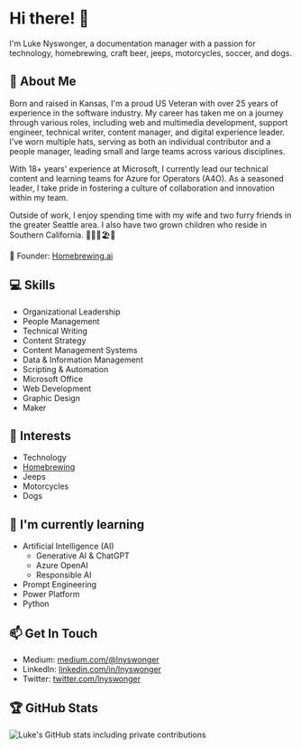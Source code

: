 # Hi there! 👋

I'm Luke Nyswonger, a documentation manager with a passion for technology, homebrewing, craft beer, jeeps, motorcycles, soccer, and dogs. 

## 📝 About Me

Born and raised in Kansas, I'm a proud US Veteran with over 25 years of experience in the software industry. My career has taken me on a journey through various roles, including web and multimedia development, support engineer, technical writer, content manager, and digital experience leader. I've worn multiple hats, serving as both an individual contributor and a people manager, leading small and large teams across various disciplines.

With 18+ years' experience at Microsoft, I currently lead our technical content and learning teams for Azure for Operators (A4O). As a seasoned leader, I take pride in fostering a culture of collaboration and innovation within my team.

Outside of work, I enjoy spending time with my wife and two furry friends in the greater Seattle area. I also have two grown children who reside in Southern California. 🏄🏻‍♀️🏖️🌴

🚀 Founder: [Homebrewing.ai](http://www.homebrewing.ai)


## 💻 Skills

- Organizational Leadership
- People Management
- Technical Writing
- Content Strategy
- Content Management Systems
- Data & Information Management
- Scripting & Automation
- Microsoft Office
- Web Development
- Graphic Design
- Maker

## 🌟 Interests

- Technology
- [Homebrewing](http://www.homebrewing.ai)
- Jeeps
- Motorcycles
- Dogs

## 📖 I'm currently learning

- Artificial Intelligence (AI)
    - Generative AI & ChatGPT
    - Azure OpenAI
    - Responsible AI
- Prompt Engineering
- Power Platform
- Python

## 📫 Get In Touch

- Medium: [medium.com/@lnyswonger](https://medium.com/@lnyswonger)
- LinkedIn: [linkedin.com/in/lnyswonger](https://www.linkedin.com/in/lnyswonger/)
- Twitter: [twitter.com/lnyswonger](https://twitter.com/lnyswonger)


## 🏆 GitHub Stats

![Luke's GitHub stats including private contributions](https://github-readme-stats.vercel.app/api?username=lnyswonger&show_icons=true&theme=radical&count_private=true)


